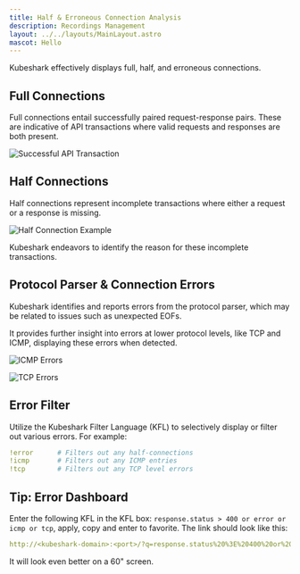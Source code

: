 ```yaml
---
title: Half & Erroneous Connection Analysis
description: Recordings Management
layout: ../../layouts/MainLayout.astro
mascot: Hello
---
```


Kubeshark effectively displays full, half, and erroneous connections.

## Full Connections

Full connections entail successfully paired request-response pairs. These are indicative of API transactions where valid requests and responses are both present.

![Successful API Transaction](/successful.png)

## Half Connections

Half connections represent incomplete transactions where either a request or a response is missing.

![Half Connection Example](/half_connections.png)

Kubeshark endeavors to identify the reason for these incomplete transactions.

## Protocol Parser & Connection Errors

Kubeshark identifies and reports errors from the protocol parser, which may be related to issues such as unexpected EOFs.

It provides further insight into errors at lower protocol levels, like TCP and ICMP, displaying these errors when detected.

![ICMP Errors](/icmp.png)

![TCP Errors](/tcp.png)

## Error Filter

Utilize the Kubeshark Filter Language (KFL) to selectively display or filter out various errors. For example:

```yaml
!error      # Filters out any half-connections
!icmp       # Filters out any ICMP entries
!tcp        # Filters out any TCP level errors
```

## Tip: Error Dashboard
Enter the following KFL in the KFL box:
`response.status > 400 or error or icmp or tcp`, apply, copy and enter to favorite.
The link should look like this:
```yaml
http://<kubeshark-domain>:<port>/?q=response.status%20%3E%20400%20or%20error%20or%20icmp%20or%20tcp
```
It will look even better on a 60" screen.